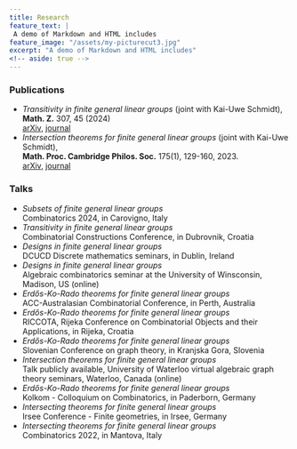 ```yaml
---
title: Research 
feature_text: |
 A demo of Markdown and HTML includes
feature_image: "/assets/my-picturecut3.jpg"  
excerpt: "A demo of Markdown and HTML includes"
<!-- aside: true -->
---
```


### Publications 

*  _Transitivity in finite general linear groups_ (joint with Kai-Uwe Schmidt),  <br>
   **Math. Z.** 307, 45 (2024) <br>
   [arXiv](https://arxiv.org/abs/2209.07927 "arXiv"), [journal](https://link.springer.com/article/10.1007/s00209-024-03511-x "journal")
*  _Intersection theorems for finite general linear groups_ (joint with Kai-Uwe Schmidt), <br>
   **Math. Proc. Cambridge Philos. Soc.** 175(1), 129-160, 2023. <br>
   [arXiv](https://web3.arxiv.org/abs/2205.08456 "arXiv"), [journal](https://www.cambridge.org/core/journals/mathematical-proceedings-of-the-cambridge-philosophical-society/article/intersection-theorems-for-finite-general-linear-groups/5007627D69D7EEC667D102463ECA0A9C "journal")

### Talks

*  _Subsets of finite general linear groups_ <br>
 Combinatorics 2024, in Carovigno, Italy 
*  _Transitivity in finite general linear groups_ <br>
 Combinatorial Constructions Conference, in Dubrovnik, Croatia
*  _Designs in finite general linear groups_ <br>
  DCUCD Discrete mathematics seminars, in Dublin, Ireland
*  _Designs in finite general linear groups_ <br>
  Algebraic combinatorics seminar at the University of Winsconsin, Madison, US (online)
*  _Erdős-Ko-Rado theorems for finite general linear groups_ <br>
 ACC-Australasian Combinatorial Conference, in Perth, Australia
*  _Erdős-Ko-Rado theorems for finite general linear groups_ <br>
 RICCOTA, Rijeka Conference on Combinatorial Objects and their Applications, in Rijeka, Croatia
*   _Erdős-Ko-Rado theorems for finite general linear groups_ <br>
 Slovenian Conference on graph theory, in Kranjska Gora, Slovenia
*  _Intersection theorems for finite general linear groups_ <br>
 Talk publicly available, University of Waterloo virtual algebraic graph theory seminars, Waterloo, Canada (online)
*  _Erdős-Ko-Rado theorems for finite general linear groups_ <br>
 Kolkom - Colloquium on Combinatorics, in Paderborn, Germany
*  _Intersecting theorems for finite general linear groups_ <br>
 Irsee Conference - Finite geometries, in Irsee, Germany
* _Intersecting theorems for finite general linear groups_ <br>
  Combinatorics 2022, in Mantova, Italy

